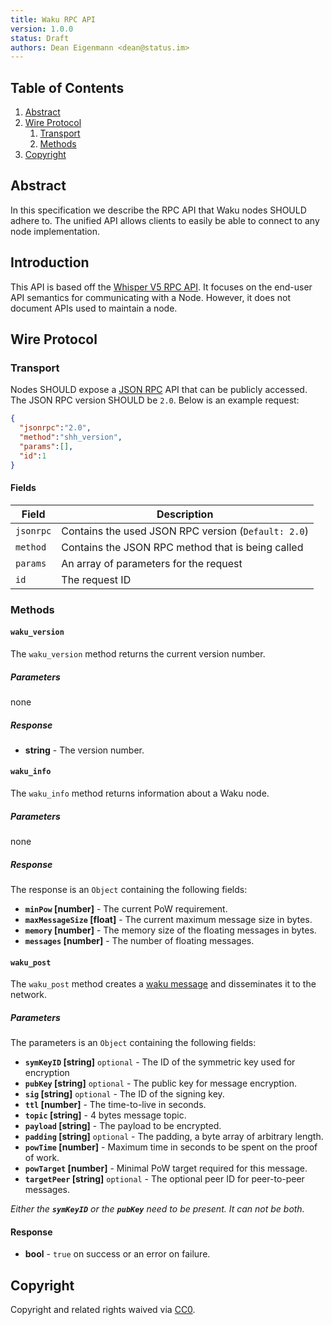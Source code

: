 ```yaml
---
title: Waku RPC API
version: 1.0.0
status: Draft
authors: Dean Eigenmann <dean@status.im>
---
```


## Table of Contents

1. [Abstract](#abstract)
2. [Wire Protocol](#wire-protocol)
    1. [Transport](#transport)
    1. [Methods](#methods)
3. [Copyright](#copyright)

## Abstract

In this specification we describe the RPC API that Waku nodes SHOULD adhere to. The unified API allows clients to easily
be able to connect to any node implementation.

## Introduction

This API is based off the [Whisper V5 RPC API](https://github.com/ethereum/go-ethereum/wiki/Whisper-v5-RPC-API). It focuses on the end-user API semantics for communicating with a Node. However, it does not document APIs used to maintain a node.

## Wire Protocol

### Transport

Nodes SHOULD expose a [JSON RPC](https://www.jsonrpc.org/specification) API that can be publicly accessed. The JSON RPC version SHOULD be `2.0`. Below is an example request:

```json
{
  "jsonrpc":"2.0",
  "method":"shh_version",
  "params":[],
  "id":1
}
```

#### Fields

| Field     | Description                                         |
| --------- | --------------------------------------------------- |
| `jsonrpc` | Contains the used JSON RPC version (`Default: 2.0`) |
| `method`  | Contains the JSON RPC method that is being called   |
| `params`  | An array of parameters for the request              |
| `id`      | The request ID                                      |

### Methods

#### `waku_version`

The `waku_version` method returns the current version number.

##### Parameters

none

##### Response

- **string** - The version number.

#### `waku_info`

The `waku_info` method returns information about a Waku node.

##### Parameters

none

##### Response

The response is an `Object` containing the following fields:

- **`minPow` [number]** - The current PoW requirement.
- **`maxMessageSize` [float]** - The current maximum message size in bytes.
- **`memory` [number]** - The memory size of the floating messages in bytes.
- **`messages` [number]** - The number of floating messages.

#### `waku_post`

The `waku_post` method creates a [waku message](./waku-1.md#messages) and disseminates it to the network.

##### Parameters

The parameters is an `Object` containing the following fields:
 - **`symKeyID` [string]** `optional` - The ID of the symmetric key used for encryption
 - **`pubKey` [string]** `optional` - The public key for message encryption.
 - **`sig` [string]** `optional` - The ID of the signing key.
 - **`ttl` [number]** - The time-to-live in seconds.
 - **`topic` [string]** - 4 bytes message topic.
 - **`payload` [string]** - The payload to be encrypted.
 - **`padding` [string]** `optional` - The padding, a byte array of arbitrary length.
 - **`powTime` [number]** - Maximum time in seconds to be spent on the proof of work.
 - **`powTarget` [number]** - Minimal PoW target required for this message.
 - **`targetPeer` [string]** `optional` - The optional peer ID for peer-to-peer messages.
 
*Either the **`symKeyID`** or the **`pubKey`** need to be present. It can not be both.*

#### Response

- **bool** - `true` on success or an error on failure.

## Copyright

Copyright and related rights waived via [CC0](https://creativecommons.org/publicdomain/zero/1.0/).
